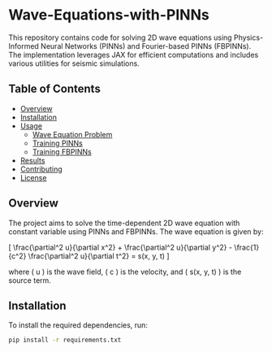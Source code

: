 # Wave-Equations-with-PINNs

This repository contains code for solving 2D wave equations using Physics-Informed Neural Networks (PINNs) and Fourier-based PINNs (FBPINNs). The implementation leverages JAX for efficient computations and includes various utilities for seismic simulations.

## Table of Contents

- [Overview](#overview)
- [Installation](#installation)
- [Usage](#usage)
  - [Wave Equation Problem](#wave-equation-problem)
  - [Training PINNs](#training-pinns)
  - [Training FBPINNs](#training-fbpinns)
- [Results](#results)
- [Contributing](#contributing)
- [License](#license)

## Overview

The project aims to solve the time-dependent 2D wave equation with constant variable using PINNs and FBPINNs. The wave equation is given by:

\[ \frac{\partial^2 u}{\partial x^2} + \frac{\partial^2 u}{\partial y^2} - \frac{1}{c^2} \frac{\partial^2 u}{\partial t^2} = s(x, y, t) \]

where \( u \) is the wave field, \( c \) is the velocity, and \( s(x, y, t) \) is the source term.

## Installation

To install the required dependencies, run:

```bash
pip install -r requirements.txt
